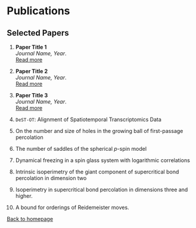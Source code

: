 # Publications

## Selected Papers

1. **Paper Title 1**  
  *Journal Name, Year*.  
  [Read more](link-to-paper-1)

2. **Paper Title 2**  
  *Journal Name, Year*.  
  [Read more](link-to-paper-2)

3. **Paper Title 3**  
  *Journal Name, Year*.  
  [Read more](link-to-paper-3)

4. `DeST-OT`: Alignment of Spatiotemporal Transcriptomics Data

5. On the number and size of holes in the growing ball of first-passage percolation

6. The number of saddles of the spherical $p$-spin model 

7. Dynamical freezing in a spin glass system with logarithmic correlations

8. Intrinsic isoperimetry of the giant component of supercritical bond percolation in dimension two

9. Isoperimetry in supercritical bond percolation in dimensions three and higher.

10. A bound for orderings of Reidemeister moves.

[Back to homepage](README.md)
